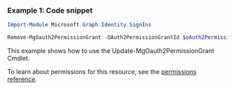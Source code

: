 ### Example 1: Code snippet

```powershellImport-Module Microsoft.Graph.Identity.SignIns

Remove-MgOauth2PermissionGrant -OAuth2PermissionGrantId $oAuth2PermissionGrantId
```
This example shows how to use the Update-MgOauth2PermissionGrant Cmdlet.
To learn about permissions for this resource, see the [permissions reference](/graph/permissions-reference).

